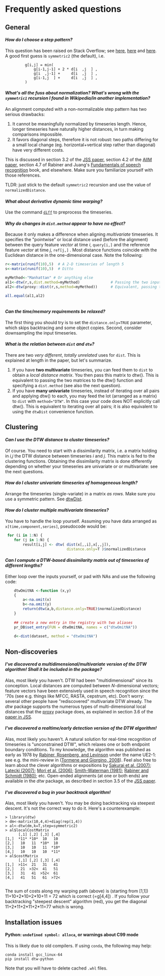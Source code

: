 # Frequently asked questions

## General

#### *How do I choose a step pattern?*

This question has been raised on Stack Overflow; see
[here](http://stackoverflow.com/questions/30247132/r-dtw-package-cumulative-cost-matrix-decreases-at-some-points-along-the-path),
[here](http://stats.stackexchange.com/questions/95920/searching-for-dynamic-time-warping-step-pattern)
and
[here](http://stackoverflow.com/questions/29399514/how-to-decide-which-steppattern-to-use-in-dtw-algorithm).
A good first guess is `symmetric2` (the default), i.e.

``` 
         g[i,j] = min(
             g[i-1,j-1] + 2 * d[i  ,j  ] ,
             g[i  ,j-1] +     d[i  ,j  ] ,
             g[i-1,j  ] +     d[i  ,j  ] ,
         )
```


#### *What's all the fuss about normalization? What's wrong with the `symmetric1` recursion I found in Wikipedia/in another implementation?*

An alignment computed with a non-normalizable step pattern has two
serious drawbacks:

1.  It cannot be meaningfully normalized by timeseries length. Hence,
    longer timeseries have naturally higher distances, in turn making
    comparisons impossible.
2.  It favors diagonal steps, therefore it is not robust: two paths
    differing for a small local change (eg. horizontal+vertical step
    rather than diagonal) have very different costs.

This is discussed in section 3.2 of the [JSS
paper](http://www.jstatsoft.org/v31/i07/), section 4.2 of the [AIIM
paper](http://dx.doi.org/10.1016/j.artmed.2008.11.007), section 4.7 of
Rabiner and Juang's [Fundamentals of speech
recognition](http://www.worldcat.org/oclc/26674087) book, and
elsewhere. Make sure you familiarize yourself with those references.  
  
TLDR: just stick to the default `symmetric2` recursion and use the
value of `normalizedDistance`.





#### *What about *derivative* dynamic time warping?*

Use the command
[`diff`](http://stat.ethz.ch/R-manual/R-patched/library/base/html/diff.html) to preprocess
the timeseries.

#### *Why do changes in `dist.method` appear to have no effect?*

Because it only makes a difference when aligning *multivariate*
timeseries. It specifies the "pointwise" or local distance used
(before the alignment) between the query feature *vector* at time *i*,
`query[i,]` and the reference feature *vector* at time *j*, `ref[j,]`
. Most distance functions coincide with the Euclidean distance in the
one-dimensional case. Note the following:

```r 
r<-matrix(runif(10),5)  # A 2-D timeseries of length 5
s<-matrix(runif(10),5)  # Ditto

myMethod<-"Manhattan" # Or anything else
al1<-dtw(r,s,dist.method=myMethod)              # Passing the two inputs
al2<-dtw(proxy::dist(r,s,method=myMethod))      # Equivalent, passing the distance matrix

all.equal(al1,al2) 
     
```

#### *Can the time/memory requirements be relaxed?*

The first thing you should try is to set the `distance.only=TRUE`
parameter, which skips backtracing and some object copies. Second,
consider downsampling the input timeseries.




#### *What is the relation between `dist` and `dtw`?* 

There are two *very different*, *totally unrelated* uses for `dist`.
This is explained at length in the paper, but let's summarize.

1.  If you have **two multivariate** timeseries, you can feed them to
    `dist` to obtain a *local distance matrix*. You then pass this
    matrix to dtw(). This is equivalent to passing the two matrices to
    the dtw() function and specifying a `dist.method` (see also the
    next question).
2.  If you have **many univariate** timeseries, instead of iterating
    over all pairs and applying dtw() to each, you may feed the lot
    (arranged as a matrix) to `dist` with `method="DTW"`. In this case
    your code does NOT explicitly call dtw(). This is equivalent to
    iterating over all pairs; it is also equivalent to using the
    `dtwDist` convenience function.




## Clustering

#### *Can I use the DTW distance to cluster timeseries?*

Of course. You need to start with a dissimilarity matrix, i.e. a
matrix holding in *i,j* the DTW distance between timeseries *i* and
*j*. This matrix is fed to the clustering functions. Obtaining the
dissimilarity matrix is done differently depending on whether your
timeseries are univariate or or multivariate: see the next questions.

#### *How do I cluster univariate timeseries of homogeneous length?*

Arrange the timeseries (single-variate) in a matrix *as rows*. Make
sure you use a symmetric pattern. See
[dtwDist](http://www.rdocumentation.org/packages/dtw/functions/dtwDist).

#### *How do I cluster *multiple* *multivariate* timeseries?*

You have to handle the loop yourself. Assuming you have data arranged
as `x[time,component,series]`, pseudocode would be:

```R 
 for (i in 1:N) { 
    for (j in 1:N) { 
        result[i,j] <- dtw( dist(x[,,i],x[,,j]), 
		                    distance.only=T )$normalizedDistance 
```

#### *Can I compute a DTW-based dissimilarity matrix out of timeseries of different lengths?*

Either loop over the inputs yourself, or pad with NAs and use the
following code:

```R
    dtwOmitNA <-function (x,y)
    {
        a<-na.omit(x)
        b<-na.omit(y)
        return(dtw(a,b,distance.only=TRUE)$normalizedDistance)
    }
    
    ## create a new entry in the registry with two aliases
    pr_DB$set_entry(FUN = dtwOmitNA, names = c("dtwOmitNA"))
    
    d<-dist(dataset, method = "dtwOmitNA") 
```


## Non-discoveries

#### *I've discovered a multidimensional/multivariate version of the DTW algorithm! Shall it be included in the package?*

Alas, most likely you haven't. DTW had been "multidimensional" since
its conception. Local distances are computed between *N*-dimensional
vectors; feature vectors have been extensively used in speech
recognition since the '70s (see e.g. things like MFCC, RASTA,
cepstrum, etc). Don't worry: several other people have "rediscovered"
multivariate DTW already. The *dtw* package supports the numerous
types of multi-dimensional local distances that the
[proxy](http://cran.r-project.org/web/packages/proxy/index.html)
package does, as explained in section 3.6 of the [paper in
JSS](http://www.jstatsoft.org/v31/i07/).

#### *I've discovered a realtime/early detection version of the DTW algorithm!*

Alas, most likely you haven't. A natural solution for real-time
recognition of timeseries is "unconstrained DTW", which relaxes one or
both endpoint boundary conditions. To my knowledge, the algorithm was
published as early as 1978 by [Rabiner, Rosenberg, and
Levinson](http://dx.doi.org/10.1109/TASSP.1978.1163164) under the name
UE2-1: see e.g. the mini-review in ([Tormene and Giorgino,
2008](http://dx.doi.org/10.1016/j.artmed.2008.11.007)). Feel also free
to learn about the clever algorithms or expositions by [Sakurai et al.
(2007)](http://dx.doi.org/10.1109/ICDE.2007.368963); [Latecki
(2007)](http://ieeexplore.ieee.org/xpls/abs_all.jsp?arnumber=4470291);
[Mori et al. (2006)](http://dx.doi.org/10.1109/ICPR.2006.467);
[Smith-Waterman
(1981)](http://dx.doi.org/10.1016%2F0022-2836%2881%2990087-5);
[Rabiner and Schmidt
(1980)](http://dx.doi.org/10.1109/TASSP.1980.1163422); etc. Open-ended
alignments (at one or both ends) are available in the *dtw* package,
as described in section 3.5 of the [JSS
paper](http://www.jstatsoft.org/v31/i07/).

#### *I've discovered a bug in your backtrack algorithm!*

Alas, most likely you haven't. You may be doing backtracking via
steepest descent. It's not the correct way to do it. Here's a
counterexample:

```
> library(dtw) 
> dm<-matrix(10,4,4)+diag(rep(1,4))
> al<-dtw(dm,k=T,step=symmetric2)   
> al$localCostMatrix
      [,1] [,2] [,3] [,4]
[1,]  *11* *10*  10   10
[2,]   10   11  *10*  10
[3,]   10   10   11  *10*
[4,]   10   10   10  *11*
> al$costMatrix
      [,1] [,2] [,3] [,4]
[1,]  >11<  21   31   41
[2,]   21  >32<  41   51
[3,]   31   41  >52<  61
[4,]   41   51   61  >72<
      
```

The sum of costs along my warping path (above) is (starting from
\[1,1\]) 11+10+2\*10+2\*10+11 = 72 which is correct (=g\[4,4\]) . If
you follow your backtracking "steepest descent" algorithm (red), you
get the diagonal 11+2\*11+2\*11+2\*11=77 which is wrong.


## Installation issues

#### Python: `undefined symbol: alloca`, or warnings about C99 mode

This is likely due to old compilers. If using `conda`, the
following may help:

    conda install gcc_linux-64
	pip install dtw-python

Note that you will have to delete cached `.whl` files.
